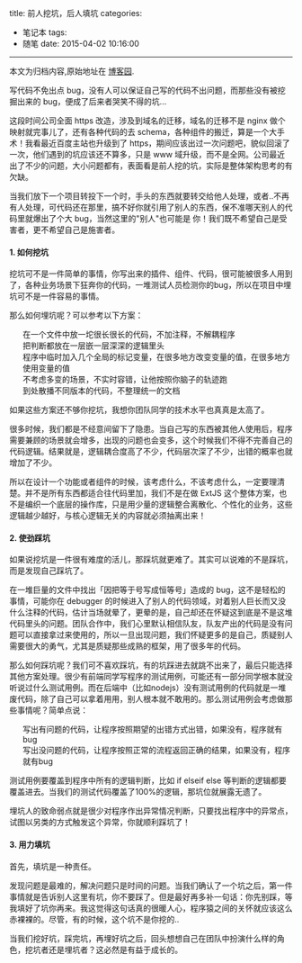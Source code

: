 title: 前人挖坑，后人填坑
categories:
  - 笔记本
tags:
  - 随笔
date: 2015-04-02 10:16:00
---

<div class="history-article">本文为归档内容,原始地址在 <a href="http://www.cnblogs.com/hustskyking/archive/2015/04/02/bugs.html" target="_blank">博客园</a>.</div>

<p>写代码不免出点 bug，没有人可以保证自己写的代码不出问题，而那些没有被挖掘出来的 bug，便成了后来者哭笑不得的坑...</p>
<p>这段时间公司全面 https 改造，涉及到域名的迁移，域名的迁移不是 nginx 做个映射就完事儿了，还有各种代码的去 schema，各种组件的搬迁，算是一个大手术！我看最近百度主站也升级到了 https，期间应该出过一次问题吧，貌似回滚了一次，他们遇到的坑应该还不算多，只是 www 域升级，而不是全网。公司最近出了不少的问题，大小问题都有，表面看是前人挖的坑，实际是整体架构思考的有欠缺。</p>
<p>当我们放下一个项目转投下一个时，手头的东西就要转交给他人处理，或者..不再有人处理，可代码还在那里，搞不好你就引用了别人的东西，保不准哪天别人的代码里就爆出了个大 bug，当然这里的"别人"也可能是 你！我们既不希望自己是受害者，更不希望自己是施害者。</p>
<h4><span><strong><a id="user-content-1-如何挖坑" class="anchor"></a><span>1. 如何挖坑</span></strong></span></h4>
<p>挖坑可不是一件简单的事情，你写出来的插件、组件、代码，很可能被很多人用到了，各种业务场景下狂奔你的代码，一堆测试人员检测你的bug，所以在项目中埋坑可不是一件容易的事情。</p>
<p>那么如何埋坑呢？可以参考以下方案：</p>
<ul class="task-list">
<li>在一个文件中放一坨很长很长的代码，不加注释，不解耦程序</li>
<li>把判断都放在一层嵌一层深深的逻辑里头</li>
<li>程序中临时加入几个全局的标记变量，在很多地方改变变量的值，在很多地方使用变量的值</li>
<li>不考虑多变的场景，不实时容错，让他按照你脑子的轨迹跑</li>
<li>到处散播不同版本的代码，不整理统一的文档</li>
</ul>
<p>如果这些方案还不够你挖坑，我想你团队同学的技术水平也真真是太高了。</p>
<p>很多时候，我们都是不经意间留下了隐患。当自己写的东西被其他人使用后，程序需要兼顾的场景就会增多，出现的问题也会变多，这个时候我们不得不完善自己的代码逻辑。结果就是，逻辑耦合度高了不少，代码层次深了不少，出错的概率也就增加了不少。</p>
<p>所以在设计一个功能或者组件的时候，该考虑什么，不该考虑什么，一定要理清楚。并不是所有东西都适合往代码里加，我们不是在做 ExtJS 这个整体方案，也不是编织一个底层的操作库，只是用少量的逻辑整合离散化、个性化的业务，这些逻辑越少越好，与核心逻辑无关的内容就必须抽离出来！</p>
<h4><span><strong><a id="user-content-2-使劲踩坑" class="anchor"></a><span>2. 使劲踩坑</span></strong></span></h4>
<p>如果说挖坑是一件很有难度的活儿，那踩坑就更难了。其实可以说难的不是踩坑，而是发现自己踩坑了。</p>
<p>在一堆巨量的文件中找出「因把等于号写成恒等号」造成的 bug，这不是轻松的事情，可能你在 debugger 的时候进入了别人的代码领域，对着别人巨长而又没什么注释的代码，估计当场就晕了，更晕的是，自己却还在怀疑这到底是不是这堆代码里头的问题。团队合作中，我们心里默认相信队友，队友产出的代码是没有问题可以直接拿过来使用的，所以一旦出现问题，我们怀疑更多的是自己，质疑别人需要很大的勇气，尤其是质疑那些成熟的框架，用了很多年的代码。</p>
<p>那么如何踩坑呢？我们可不喜欢踩坑，有的坑踩进去就跳不出来了，最后只能选择其他方案处理。很少有前端同学写程序的测试用例，可能还有一部分同学根本就没听说过什么测试用例。而在后端中（比如nodejs）没有测试用例的代码就是一堆废代码，除了自己可以拿着用用，别人根本就不敢用的。那么测试用例会考虑做那些事情呢？简单点说：</p>
<ul class="task-list">
<li>写出有问题的代码，让程序按照期望的出错方式出错，如果没有，程序就有bug</li>
<li>写出没问题的代码，让程序按照正常的流程返回正确的结果，如果没有，程序就有bug</li>
</ul>
<p>测试用例要覆盖到程序中所有的逻辑判断，比如 if elseif else 等判断的逻辑都要覆盖进去。当我们的测试代码覆盖了100%的逻辑，那坑位就展露无遗了。</p>
<p>埋坑人的致命弱点就是很少对程序作出异常情况判断，只要找出程序中的异常点，试图以另类的方式触发这个异常，你就顺利踩坑了！</p>
<h4><span><strong><a id="user-content-3-用力填坑" class="anchor"></a><span>3. 用力填坑</span></strong></span></h4>
<p>首先，填坑是一种责任。</p>
<p>发现问题是最难的，解决问题只是时间的问题。当我们确认了一个坑之后，第一件事情就是告诉别人这里有坑，你不要踩了。但是最好再多补一句话：你先别踩，等我填好了坑你再来。我这觉得这句话真的很暖人心，程序猿之间的关怀就应该这么赤裸裸的。尽管，有的时候，这个坑不是你挖的..</p>
<p>当我们挖好坑，踩完坑，再埋好坑之后，回头想想自己在团队中扮演什么样的角色，挖坑者还是埋坑者？这必然是有益于成长的。</p>

